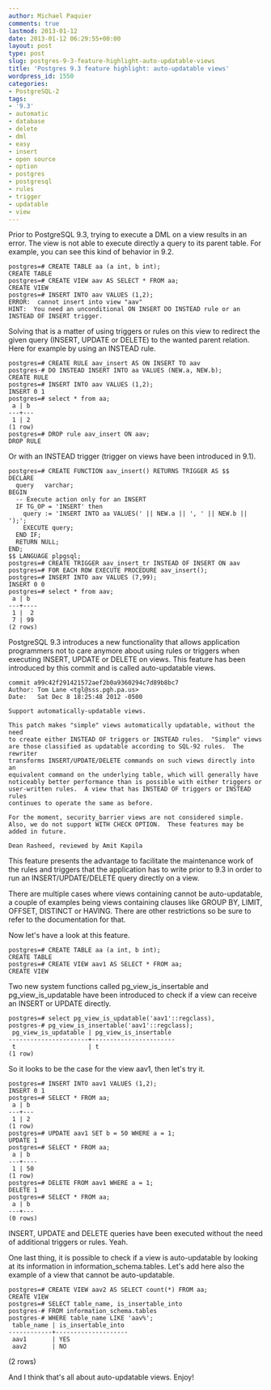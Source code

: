 ```yaml
---
author: Michael Paquier
comments: true
lastmod: 2013-01-12
date: 2013-01-12 06:29:55+00:00
layout: post
type: post
slug: postgres-9-3-feature-highlight-auto-updatable-views
title: 'Postgres 9.3 feature highlight: auto-updatable views'
wordpress_id: 1550
categories:
- PostgreSQL-2
tags:
- '9.3'
- automatic
- database
- delete
- dml
- easy
- insert
- open source
- option
- postgres
- postgresql
- rules
- trigger
- updatable
- view
---
```


Prior to PostgreSQL 9.3, trying to execute a DML on a view results in an error. The view is not able to execute directly a query to its parent table.
For example, you can see this kind of behavior in 9.2.

    postgres=# CREATE TABLE aa (a int, b int);
    CREATE TABLE
    postgres=# CREATE VIEW aav AS SELECT * FROM aa;
    CREATE VIEW
    postgres=# INSERT INTO aav VALUES (1,2);
    ERROR:  cannot insert into view "aav"
    HINT:  You need an unconditional ON INSERT DO INSTEAD rule or an INSTEAD OF INSERT trigger.

Solving that is a matter of using triggers or rules on this view to redirect the given query (INSERT, UPDATE or DELETE) to the wanted parent relation. Here for example by using an INSTEAD rule.

    postgres=# CREATE RULE aav_insert AS ON INSERT TO aav 
    postgres-# DO INSTEAD INSERT INTO aa VALUES (NEW.a, NEW.b);
    CREATE RULE
    postgres=# INSERT INTO aav VALUES (1,2);
    INSERT 0 1
    postgres=# select * from aa;
     a | b 
    ---+---
     1 | 2
    (1 row)
    postgres=# DROP rule aav_insert ON aav;
    DROP RULE

Or with an INSTEAD trigger (trigger on views have been introduced in 9.1).

    postgres=# CREATE FUNCTION aav_insert() RETURNS TRIGGER AS $$
    DECLARE
      query   varchar;
    BEGIN
      -- Execute action only for an INSERT                                                            
      IF TG_OP = 'INSERT' then
        query := 'INSERT INTO aa VALUES(' || NEW.a || ', ' || NEW.b || ');';
        EXECUTE query;
      END IF;
      RETURN NULL;
    END;
    $$ LANGUAGE plpgsql;
    postgres=# CREATE TRIGGER aav_insert_tr INSTEAD OF INSERT ON aav
    postgres=# FOR EACH ROW EXECUTE PROCEDURE aav_insert();
    postgres=# INSERT INTO aav VALUES (7,99);
    INSERT 0 0
    postgres=# select * from aav;
     a | b  
    ---+----
     1 |  2
     7 | 99
    (2 rows)

PostgreSQL 9.3 introduces a new functionality that allows application programmers not to care anymore about using rules or triggers when executing INSERT, UPDATE or DELETE on views. This feature has been introduced by this commit and is called auto-updatable views.

    commit a99c42f291421572aef2b0a9360294c7d89b8bc7
    Author: Tom Lane <tgl@sss.pgh.pa.us>
    Date:   Sat Dec 8 18:25:48 2012 -0500

    Support automatically-updatable views.

    This patch makes "simple" views automatically updatable, without the need
    to create either INSTEAD OF triggers or INSTEAD rules.  "Simple" views
    are those classified as updatable according to SQL-92 rules.  The rewriter
    transforms INSERT/UPDATE/DELETE commands on such views directly into an
    equivalent command on the underlying table, which will generally have
    noticeably better performance than is possible with either triggers or
    user-written rules.  A view that has INSTEAD OF triggers or INSTEAD rules
    continues to operate the same as before.

    For the moment, security_barrier views are not considered simple.
    Also, we do not support WITH CHECK OPTION.  These features may be
    added in future.

    Dean Rasheed, reviewed by Amit Kapila

This feature presents the advantage to facilitate the maintenance work of the rules and triggers that the application has to write prior to 9.3 in order to run an INSERT/UPDATE/DELETE query directly on a view.

There are multiple cases where views containing cannot be auto-updatable, a couple of examples being views containing clauses like GROUP BY, LIMIT, OFFSET, DISTINCT or HAVING. There are other restrictions so be sure to refer to the documentation for that.

Now let's have a look at this feature.

    postgres=# CREATE TABLE aa (a int, b int);
    CREATE TABLE
    postgres=# CREATE VIEW aav1 AS SELECT * FROM aa;
    CREATE VIEW

Two new system functions called pg\_view\_is\_insertable and pg\_view\_is\_updatable have been introduced to check if a view can receive an INSERT or UPDATE directly.

    postgres=# select pg_view_is_updatable('aav1'::regclass),
    postgres-# pg_view_is_insertable('aav1'::regclass);
     pg_view_is_updatable | pg_view_is_insertable 
    ----------------------+-----------------------
     t                    | t
    (1 row)

So it looks to be the case for the view aav1, then let's try it.

    postgres=# INSERT INTO aav1 VALUES (1,2);
    INSERT 0 1
    postgres=# SELECT * FROM aa;
     a | b 
    ---+---
     1 | 2
    (1 row)
    postgres=# UPDATE aav1 SET b = 50 WHERE a = 1;
    UPDATE 1
    postgres=# SELECT * FROM aa;
     a | b  
    ---+----
     1 | 50
    (1 row)
    postgres=# DELETE FROM aav1 WHERE a = 1;
    DELETE 1
    postgres=# SELECT * FROM aa;
     a | b 
    ---+---
    (0 rows)

INSERT, UPDATE and DELETE queries have been executed without the need of additional triggers or rules. Yeah.

One last thing, it is possible to check if a view is auto-updatable by looking at its information in information\_schema.tables. Let's add here also the example of a view that cannot be auto-updatable.

    postgres=# CREATE VIEW aav2 AS SELECT count(*) FROM aa;
    CREATE VIEW
    postgres=# SELECT table_name, is_insertable_into 
    postgres-# FROM information_schema.tables
    postgres-# WHERE table_name LIKE 'aav%';
     table_name | is_insertable_into 
    ------------+--------------------
     aav1       | YES
     aav2       | NO
   (2 rows)

And I think that's all about auto-updatable views.
Enjoy!
